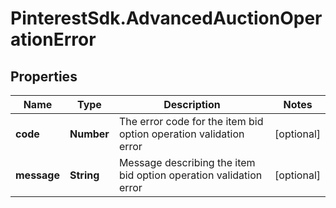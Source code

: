 # PinterestSdk.AdvancedAuctionOperationError

## Properties

Name | Type | Description | Notes
------------ | ------------- | ------------- | -------------
**code** | **Number** | The error code for the item bid option operation validation error | [optional] 
**message** | **String** | Message describing the item bid option operation validation error | [optional] 


